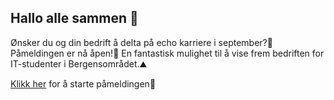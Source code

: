 ## Hallo alle sammen 👋

Ønsker du og din bedrift å delta på echo karriere i september?🤔 Påmeldingen er nå åpen!🥳 En fantastisk mulighet til å vise frem bedriften for IT-studenter i Bergensområdet.⛰️

[Klikk her](https://www.echokarriere.no/for-bedrifter/pamelding/) for å starte påmeldingen📝
